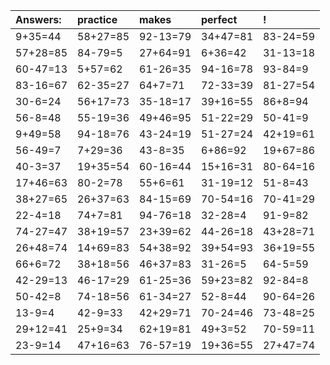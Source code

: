 | Answers: | practice | makes | perfect | ! |
| :--- | :--- | :--- | :--- | :--- |
| 9+35=44 | 58+27=85 | 92-13=79 | 34+47=81 | 83-24=59 | 
| 57+28=85 | 84-79=5 | 27+64=91 | 6+36=42 | 31-13=18 | 
| 60-47=13 | 5+57=62 | 61-26=35 | 94-16=78 | 93-84=9 | 
| 83-16=67 | 62-35=27 | 64+7=71 | 72-33=39 | 81-27=54 | 
| 30-6=24 | 56+17=73 | 35-18=17 | 39+16=55 | 86+8=94 | 
| 56-8=48 | 55-19=36 | 49+46=95 | 51-22=29 | 50-41=9 | 
| 9+49=58 | 94-18=76 | 43-24=19 | 51-27=24 | 42+19=61 | 
| 56-49=7 | 7+29=36 | 43-8=35 | 6+86=92 | 19+67=86 | 
| 40-3=37 | 19+35=54 | 60-16=44 | 15+16=31 | 80-64=16 | 
| 17+46=63 | 80-2=78 | 55+6=61 | 31-19=12 | 51-8=43 | 
| 38+27=65 | 26+37=63 | 84-15=69 | 70-54=16 | 70-41=29 | 
| 22-4=18 | 74+7=81 | 94-76=18 | 32-28=4 | 91-9=82 | 
| 74-27=47 | 38+19=57 | 23+39=62 | 44-26=18 | 43+28=71 | 
| 26+48=74 | 14+69=83 | 54+38=92 | 39+54=93 | 36+19=55 | 
| 66+6=72 | 38+18=56 | 46+37=83 | 31-26=5 | 64-5=59 | 
| 42-29=13 | 46-17=29 | 61-25=36 | 59+23=82 | 92-84=8 | 
| 50-42=8 | 74-18=56 | 61-34=27 | 52-8=44 | 90-64=26 | 
| 13-9=4 | 42-9=33 | 42+29=71 | 70-24=46 | 73-48=25 | 
| 29+12=41 | 25+9=34 | 62+19=81 | 49+3=52 | 70-59=11 | 
| 23-9=14 | 47+16=63 | 76-57=19 | 19+36=55 | 27+47=74 | 
